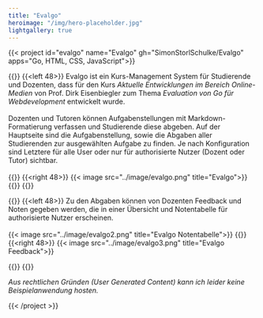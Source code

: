 ```yaml
---
title: "Evalgo"
heroimage: "/img/hero-placeholder.jpg"
lightgallery: true
---
```



{{< project id="evalgo" name="Evalgo" gh="SimonStorlSchulke/Evalgo" apps="Go, HTML, CSS, JavaScript">}}

{{<twoculumn>}}
{{<left 48>}}
Evalgo ist ein Kurs-Management System für Studierende und Dozenten, dass für den Kurs *Aktuelle Entwicklungen im Bereich Online-Medien* von Prof. Dirk Eisenbiegler zum Thema *Evaluation von Go für Webdevelopment* entwickelt wurde.<br><br>
Dozenten und Tutoren können Aufgabenstellungen mit Markdown-Formatierung verfassen und Studierende diese abgeben. Auf der Hauptseite sind die Aufgabenstellung, sowie die Abgaben aller Studierenden zur ausgewählten Aufgabe zu finden. Je nach Konfiguration sind Letztere für alle User oder nur für authorisierte Nutzer (Dozent oder Tutor) sichtbar.
<br><br>
{{</left>}}
{{<right 48>}}
{{< image src="../image/evalgo.png" title="Evalgo">}}
{{</right>}}
{{</twoculumn>}}
<br>

{{<twoculumn>}}
{{<left 48>}}
Zu den Abgaben können von Dozenten Feedback und Noten gegeben werden, die in einer Übersicht und Notentabelle für authorisierte Nutzer erscheinen. <br><br>
{{< image src="../image/evalgo2.png" title="Evalgo Notentabelle">}}
{{</left>}}
{{<right 48>}}
{{< image src="../image/evalgo3.png" title="Evalgo Feedback">}}

{{</right>}}
{{</twoculumn>}}

*Aus rechtlichen Gründen (User Generated Content) kann ich leider keine Beispielanwendung hosten.*

{{< /project >}}